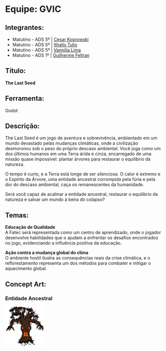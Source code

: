 # Equipe: GVIC

## Integrantes:
- Matutino - ADS 5º | [Cesar Koprowski](https://github.com/cesarkoprowski)
- Matutino - ADS 5º | [Ithallo Tulio](https://github.com/ithallotulio)
- Matutino - ADS 5º | [Vannília Lima](https://github.com/Vannilia)
- Matutino - ADS 1º | [Guilherme Feltran](https://github.com/guifeltran-blip)

## Título:  
**The Last Seed**

## Ferramenta:  
Godot

## Descrição:  
The Last Seed é um jogo de aventura e sobrevivência, ambientado em um mundo devastado pelas mudanças climáticas, onde a civilização desmoronou sob o peso do próprio descaso ambiental. Você joga como um dos últimos humanos em uma Terra árida e cinza, encarregado de uma missão quase impossível: plantar árvores para restaurar o equilíbrio da natureza.

O tempo é curto, e a Terra está longe de ser silenciosa. O calor é extremo e o Espírito da Árvore, uma entidade ancestral corrompida pela fúria e pela dor do descaso ambiental, caça os remanescentes da humanidade. 

Será você capaz de acalmar a entidade ancestral, restaurar o equilíbrio da natureza e salvar um mundo à beira do colapso?

## Temas:
 **Educação de Qualidade**  
   A Fatec será representada como um centro de aprendizado, onde o jogador desenvolve habilidades que o ajudam a enfrentar os desafios encontrados no jogo, evidenciando a influência positiva da educação.

 **Ação contra a mudança global do clima**  
   O ambiente hostil ilustra as consequências reais da crise climática, e o reflorestamento representa um dos métodos para combater e mitigar o aquecimento global.

## Concept Art:

### Entidade Ancestral
![Entidade Ancestral](./the-last-seed/assets/entidade-ancestral/entidade-ancestral.gif)
